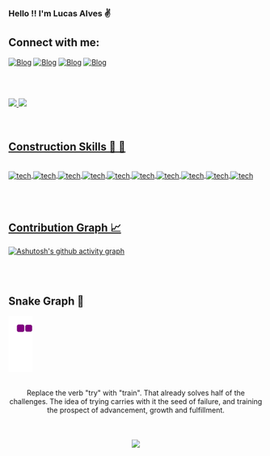 ### Hello !!  I'm Lucas Alves  ✌️

## Connect with me: 

[![Blog](https://img.shields.io/badge/Gmail-D14836?style=for-the-badge&logo=gmail&logoColor=white)](lucasfasilva27@gmail.com)
[![Blog](https://img.shields.io/badge/Telegram-2CA5E0?style=for-the-badge&logo=telegram&logoColor=white)](14999045481)
[![Blog](https://img.shields.io/badge/Discord-7289DA?style=for-the-badge&logo=discord&logoColor=white)](Lukas_alves#2567)
[![Blog](https://img.shields.io/badge/-LinkedIn-%230077B5?style=for-the-badge&logo=linkedin&logoColor=white)](https://www.linkedin.com/in/lucas-alves-107ab120a)


## 
<br/>
<br/>


<div>
  <a href="https://www.linkedin.com/in/lucas-alves-107ab120a">
  <img height="180em" src="https://github-readme-stats.vercel.app/api?username=LukasAlves2711&show_icons=true&theme=dracula&include_all_commits=true&count_private=true"/>
  <img height="180em" src="https://github-readme-stats.vercel.app/api/top-langs/?username=LukasAlves2711&layout=compact&langs_count=16&theme=dracula"/>
</div>

<br/>
<br/>
  
## Construction Skills 🚀 🚧

<div style="display: inline_block"> <br/>
     <img align="center"  alt="tech" src="https://img.shields.io/badge/HTML5-E34F26?style=for-the-badge&logo=html5&logoColor=white" />  
     <img align="center"  alt="tech" src="https://img.shields.io/badge/CSS3-1572B6?style=for-the-badge&logo=css3&logoColor=white" />  
     <img align="center"  alt="tech" src="https://img.shields.io/badge/JavaScript-323330?style=for-the-badge&logo=javascript&logoColor=F7DF1E" />
     <img align="center"  alt="tech" src="https://img.shields.io/badge/Java-ED8B00?style=for-the-badge&logo=java&logoColor=white" /> 
     <img align="center"  alt="tech" src="https://img.shields.io/badge/Python-14354C?style=for-the-badge&logo=python&logoColor=white" /> 
     <img align="center"  alt="tech" src="https://img.shields.io/badge/PHP-777BB4?style=for-the-badge&logo=php&logoColor=white" /> 
     <img align="center"  alt="tech" src="https://img.shields.io/badge/Node.js-43853D?style=for-the-badge&logo=node.js&logoColor=white" /> 
     <img align="center"  alt="tech" src="https://img.shields.io/badge/React-20232A?style=for-the-badge&logo=react&logoColor=61DAFB" /> 
     <img align="center"  alt="tech" src="https://img.shields.io/badge/Spring-6DB33F?style=for-the-badge&logo=spring&logoColor=white" /> 
     <img align="center"  alt="tech" src="https://img.shields.io/badge/Laravel-FF2D20?style=for-the-badge&logo=laravel&logoColor=white" />  
</div> <br/>

<br/>
<br/>
  
## Contribution Graph 📈 
  
  
 [![Ashutosh's github activity graph](https://activity-graph.herokuapp.com/graph?username=LukasAlves2711&theme=dracula)](https://github.com/LukasAlves2711/github-readme-activity-graph)
  
<br/>
<br/>
  
  
  ## Snake Graph 🐍
  
  
  ![snake gif](https://github.com/LukasAlves2711/LukasAlves2711/blob/output/github-contribution-grid-snake.gif)

  
 ##
  
  
<p align="center">
     Replace the verb "try" with "train". That already solves half of the challenges.
The idea of trying carries with it the seed of failure, and training the prospect of advancement, growth and fulfillment.
</p>
  

                                                                                                                  
<h1 align="center">
   <img src="https://user-images.githubusercontent.com/79018137/150166341-aaee1ebe-eb49-46d8-8ebd-df12871f240d.gif"/>
</h1>                                                                                                                  
                                                                                                                  
